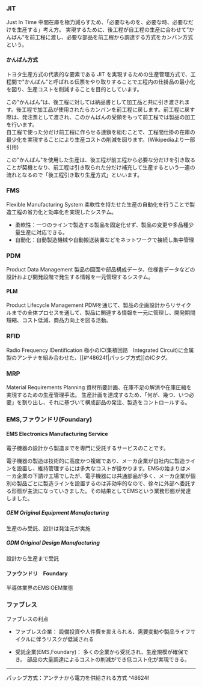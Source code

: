 ### JIT
Just In Time
中間在庫を極力減らすため、「必要なものを、必要な時、必要なだけを生産する」考え方。
実現するために、後工程が自工程の生産に合わせて”かんばん”を前工程に渡し、必要な部品を前工程から調達する方式をカンバン方式という。

#### **かんばん方式**
トヨタ生産方式の代表的な要素である JIT を実現するための生産管理方式で、工程間で"かんばん"と呼ばれる伝票をやり取りすることで工程内の仕掛品の最小化を図り、生産コストを削減することを目的としています。  
  
この"かんばん"は、後工程に対しては納品書として加工品と共に引き渡されます。後工程で加工品が使用されたらカンバンを前工程に戻します。前工程に戻す際は、発注票として渡され、このかんばんの受領をもって前工程では製品の加工を行います。  
自工程で使った分だけ前工程に作らせる連鎖を組むことで、工程間仕掛の在庫の最少化を実現することにより生産コストの削減を図ります。(Wikipediaより一部引用)  
  
この"かんばん"を使用した生産は、後工程が前工程から必要な分だけを引き取ることが契機となり、前工程は引き取られた分だけ補充して生産するという一連の流れとなるので「後工程引き取り生産方式」といいます。

### FMS
Flexible Manufacturing System
柔軟性を持たせた生産の自動化を行うことで製造工程の省力化と効率化を実現したシステム。
- 柔軟性：一つのラインで製造する製品を固定化せず、製品の変更や多品種少量生産に対応できる。
- 自動化：自動製造機械や自動搬送装置などをネットワークで接続し集中管理

### PDM
Product Data Management
製品の図面や部品構成データ、仕様書データなどの設計および開発段階で発生する情報を一元管理するシステム。
#### PLM
Product Lifecycle Management
PDMを通じて、製品の企画設計からリサイクルまでの全体プロセスを通して、製品に関連する情報を一元に管理し、開発期間短縮、コスト低減、商品力向上を図る活動。

### RFID
Radio Frequency IDentification
極小のIC(集積回路　Integrated Circuit)に金属製のアンテナを組み合わせた、[[#^48624f|パッシブ方式]]のICタグ。

### MRP
Material Requirements Planning
資材所要計画、在庫不足の解消や在庫圧縮を実現するための生産管理手法。
生産計画を達成するため、「何が、幾つ、いつ必要」を割り出し、それに基づいて構成部品の発注、製造をコントロールする。

### EMS,ファウンドリ(Foundary)
#### EMS Electronics Manufacturing Service
電子機器の設計から製造までを専門に受託するサービスのことです。  
  
電子機器の製造は技術的に高度かつ複雑であり、メーカ企業が自社内に製造ラインを設置し、維持管理するには多大なコストが掛かります。EMSの始まりはメーカ企業の下請け工場でしたが、電子機器には共通部品が多く、メーカ企業が個別の製品ごとに製造ラインを設置するのは非効率的なので、徐々に外部へ委託する形態が主流になっていきました。その結果としてEMSという業務形態が発達しました。
##### OEM Original Equipment Manufacturing
生産のみ受託、設計は発注元が実施

##### ODM Original Design Manufacturing
設計から生産まで受託

#### ファウンドリ　Foundary
半導体業界のEMS:OEM業態

### ファブレス
ファブレスの利点
- ファブレス企業：
  設備投資や人件費を抑えられる、需要変動や製品ライフサイクルに伴うリスクが低減される

- 受託企業(EMS,Foundary)：
  多くの企業から受託され、生産規模が確保でき。
  部品の大量調達によるコストの削減ができ低コスト化が実現できる。

---
パッシブ方式：アンテナから電力を供給される方式 ^48624f